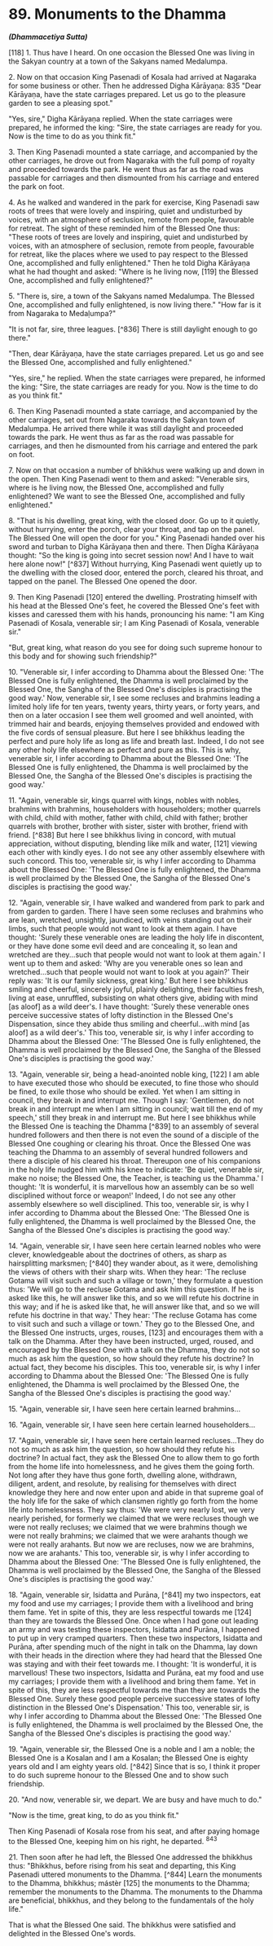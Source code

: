 # 89. Monuments to the Dhamma
***(Dhammacetiya Sutta)***

[118] 1. Thus have I heard. On one occasion the Blessed One was living in the Sakyan country at a town of the Sakyans named Medalumpa.

2\. Now on that occasion King Pasenadi of Kosala had arrived at Nagaraka for some business or other. Then he addressed Digha Kārāyaṇa: 835 "Dear Kārāyaṇa, have the state carriages prepared. Let us go to the pleasure garden to see a pleasing spot."

"Yes, sire," Digha Kārāyaṇa replied. When the state carriages were prepared, he informed the king: "Sire, the state carriages are ready for you. Now is the time to do as you think fit."

3\. Then King Pasenadi mounted a state carriage, and accompanied by the other carriages, he drove out from Nagaraka with the full pomp of royalty and proceeded towards the park. He went thus as far as the road was passable for carriages and then dismounted from his carriage and entered the park on foot.

4\. As he walked and wandered in the park for exercise, King Pasenadi saw roots of trees that were lovely and inspiring, quiet and undisturbed by voices, with an atmosphere of seclusion, remote from people, favourable for retreat. The sight of these reminded him of the Blessed One thus: "These roots of trees are lovely and inspiring, quiet and undisturbed by voices, with an atmosphere of seclusion, remote from people, favourable for retreat, like the places where we used to pay respect to the Blessed One, accomplished and fully enlightened." Then he told Digha Kārāyaṇa what he had thought and asked: "Where is he living now, [119] the Blessed One, accomplished and fully enlightened?"

5\. "There is, sire, a town of the Sakyans named Medalumpa. The Blessed One, accomplished and fully enlightened, is now living there."
"How far is it from Nagaraka to Medaḷumpa?"

"It is not far, sire, three leagues. [^836] There is still daylight enough to go there."

"Then, dear Kārāyaṇa, have the state carriages prepared. Let us go and see the Blessed One, accomplished and fully enlightened."

"Yes, sire," he replied. When the state carriages were prepared, he informed the king: "Sire, the state carriages are ready for you. Now is the time to do as you think fit."

6\. Then King Pasenadi mounted a state carriage, and accompanied by the other carriages, set out from Nagaraka towards the Sakyan town of Medalumpa. He arrived there while it was still daylight and proceeded towards the park. He went thus as far as the road was passable for carriages, and then he dismounted from his carriage and entered the park on foot.

7\. Now on that occasion a number of bhikkhus were walking up and down in the open. Then King Pasenadi went to them and asked: "Venerable sirs, where is he living now, the Blessed One, accomplished and fully enlightened? We want to see the Blessed One, accomplished and fully enlightened."

8\. "That is his dwelling, great king, with the closed door. Go up to it quietly, without hurrying, enter the porch, clear your throat, and tap on the panel. The Blessed One will open the door for you." King Pasenadi handed over his sword and turban to Dīgha Kārāyaṇa then and there. Then Dīgha Kārāyaṇa thought: "So the king is going into secret session now! And I have to wait here alone now!" [^837] Without hurrying, King Pasenadi went quietly up to the dwelling with the closed door, entered the porch, cleared his throat, and tapped on the panel. The Blessed One opened the door.

9\. Then King Pasenadi [120] entered the dwelling. Prostrating himself with his head at the Blessed One's feet, he covered the Blessed One's feet with kisses and caressed them with his hands, pronouncing his name: "I am King Pasenadi of Kosala, venerable sir; I am King Pasenadi of Kosala, venerable sir."

"But, great king, what reason do you see for doing such supreme honour to this body and for showing such friendship?"

10\. "Venerable sir, I infer according to Dhamma about the Blessed One: 'The Blessed One is fully enlightened, the Dhamma is well proclaimed by the Blessed One, the Sangha of the Blessed One's disciples is practising the good way.' Now, venerable sir, I
see some recluses and brahmins leading a limited holy life for ten years, twenty years, thirty years, or forty years, and then on a later occasion I see them well groomed and well anointed, with trimmed hair and beards, enjoying themselves provided and endowed with the five cords of sensual pleasure. But here I see bhikkhus leading the perfect and pure holy life as long as life and breath last. Indeed, I do not see any other holy life elsewhere as perfect and pure as this. This is why, venerable sir, I infer according to Dhamma about the Blessed One: 'The Blessed One is fully enlightened, the Dhamma is well proclaimed by the Blessed One, the Sangha of the Blessed One's disciples is practising the good way.'

11\. "Again, venerable sir, kings quarrel with kings, nobles with nobles, brahmins with brahmins, householders with householders; mother quarrels with child, child with mother, father with child, child with father; brother quarrels with brother, brother with sister, sister with brother, friend with friend. [^838] But here I see bhikkhus living in concord, with mutual appreciation, without disputing, blending like milk and water, [121] viewing each other with kindly eyes. I do not see any other assembly elsewhere with such concord. This too, venerable sir, is why I infer according to Dhamma about the Blessed One: 'The Blessed One is fully enlightened, the Dhamma is well proclaimed by the Blessed One, the Sangha of the Blessed One's disciples is practising the good way.'

12\. "Again, venerable sir, I have walked and wandered from park to park and from garden to garden. There I have seen some recluses and brahmins who are lean, wretched, unsightly, jaundiced, with veins standing out on their limbs, such that people would not want to look at them again. I have thought: 'Surely these venerable ones are leading the holy life in discontent, or they have done some evil deed and are concealing it, so lean and wretched are they...such that people would not want to look at them again.' I went up to them and asked: 'Why are you venerable ones so lean and wretched...such that people would not want to look at you again?' Their reply was: 'It is our family sickness, great king.' But here I see bhikkhus smiling and cheerful, sincerely joyful, plainly delighting, their faculties fresh, living at ease, unruffled, subsisting on what others give, abiding with mind [as aloof] as a wild deer's. I have thought: 'Surely
these venerable ones perceive successive states of lofty distinction in the Blessed One's Dispensation, since they abide thus smiling and cheerful...with mind [as aloof] as a wild deer's.' This too, venerable sir, is why I infer according to Dhamma about the Blessed One: 'The Blessed One is fully enlightened, the Dhamma is well proclaimed by the Blessed One, the Sangha of the Blessed One's disciples is practising the good way.'

13\. "Again, venerable sir, being a head-anointed noble king, [122] I am able to have executed those who should be executed, to fine those who should be fined, to exile those who should be exiled. Yet when I am sitting in council, they break in and interrupt me. Though I say: 'Gentlemen, do not break in and interrupt me when I am sitting in council; wait till the end of my speech,' still they break in and interrupt me. But here I see bhikkhus while the Blessed One is teaching the Dhamma [^839] to an assembly of several hundred followers and then there is not even the sound of a disciple of the Blessed One coughing or clearing his throat. Once the Blessed One was teaching the Dhamma to an assembly of several hundred followers and there a disciple of his cleared his throat. Thereupon one of his companions in the holy life nudged him with his knee to indicate: 'Be quiet, venerable sir, make no noise; the Blessed One, the Teacher, is teaching us the Dhamma.' I thought: 'It is wonderful, it is marvellous how an assembly can be so well disciplined without force or weapon!' Indeed, I do not see any other assembly elsewhere so well disciplined. This too, venerable sir, is why I infer according to Dhamma about the Blessed One: 'The Blessed One is fully enlightened, the Dhamma is well proclaimed by the Blessed One, the Sangha of the Blessed One's disciples is practising the good way.'

14\. "Again, venerable sir, I have seen here certain learned nobles who were clever, knowledgeable about the doctrines of others, as sharp as hairsplitting marksmen; [^840] they wander about, as it were, demolishing the views of others with their sharp wits. When they hear: 'The recluse Gotama will visit such and such a village or town,' they formulate a question thus: 'We will go to the recluse Gotama and ask him this question. If he is asked like this, he will answer like this, and so we will refute his doctrine in this way; and if he is asked like that, he will answer like that, and so we will refute his doctrine in that way.' They
hear: 'The recluse Gotama has come to visit such and such a village or town.' They go to the Blessed One, and the Blessed One instructs, urges, rouses, [123] and encourages them with a talk on the Dhamma. After they have been instructed, urged, roused, and encouraged by the Blessed One with a talk on the Dhamma, they do not so much as ask him the question, so how should they refute his doctrine? In actual fact, they become his disciples. This too, venerable sir, is why I infer according to Dhamma about the Blessed One: 'The Blessed One is fully enlightened, the Dhamma is well proclaimed by the Blessed One, the Sangha of the Blessed One's disciples is practising the good way.'

15\. "Again, venerable sir, I have seen here certain learned brahmins...

16\. "Again, venerable sir, I have seen here certain learned householders...

17\. "Again, venerable sir, I have seen here certain learned recluses...They do not so much as ask him the question, so how should they refute his doctrine? In actual fact, they ask the Blessed One to allow them to go forth from the home life into homelessness, and he gives them the going forth. Not long after they have thus gone forth, dwelling alone, withdrawn, diligent, ardent, and resolute, by realising for themselves with direct knowledge they here and now enter upon and abide in that supreme goal of the holy life for the sake of which clansmen rightly go forth from the home life into homelessness. They say thus: 'We were very nearly lost, we very nearly perished, for formerly we claimed that we were recluses though we were not really recluses; we claimed that we were brahmins though we were not really brahmins; we claimed that we were arahants though we were not really arahants. But now we are recluses, now we are brahmins, now we are arahants.' This too, venerable sir, is why I infer according to Dhamma about the Blessed One: 'The Blessed One is fully enlightened, the Dhamma is well proclaimed by the Blessed One, the Sangha of the Blessed One's disciples is practising the good way.'

18\. "Again, venerable sir, Isidatta and Purāna, [^841] my two inspectors, eat my food and use my carriages; I provide them with a livelihood and bring them fame. Yet in spite of this, they are less respectful towards me [124] than they are towards the Blessed One. Once when I had gone out leading an army and
was testing these inspectors, Isidatta and Purāna, I happened to put up in very cramped quarters. Then these two inspectors, Isidatta and Purāna, after spending much of the night in talk on the Dhamma, lay down with their heads in the direction where they had heard that the Blessed One was staying and with their feet towards me. I thought: 'It is wonderful, it is marvellous! These two inspectors, Isidatta and Purāna, eat my food and use my carriages; I provide them with a livelihood and bring them fame. Yet in spite of this, they are less respectful towards me than they are towards the Blessed One. Surely these good people perceive successive states of lofty distinction in the Blessed One's Dispensation.' This too, venerable sir, is why I infer according to Dhamma about the Blessed One: 'The Blessed One is fully enlightened, the Dhamma is well proclaimed by the Blessed One, the Sangha of the Blessed One's disciples is practising the good way.'

19\. "Again, venerable sir, the Blessed One is a noble and I am a noble; the Blessed One is a Kosalan and I am a Kosalan; the Blessed One is eighty years old and I am eighty years old. [^842] Since that is so, I think it proper to do such supreme honour to the Blessed One and to show such friendship.

20\. "And now, venerable sir, we depart. We are busy and have much to do."

"Now is the time, great king, to do as you think fit."

Then King Pasenadi of Kosala rose from his seat, and after paying homage to the Blessed One, keeping him on his right, he departed. ${ }^{843}$

21\. Then soon after he had left, the Blessed One addressed the bhikkhus thus: "Bhikkhus, before rising from his seat and departing, this King Pasenadi uttered monuments to the Dhamma. [^844] Learn the monuments to the Dhamma, bhikkhus; mástèr [125] the monuments to the Dhamma; remember the monuments to the Dhamma. The monuments to the Dhamma are beneficial, bhikkhus, and they belong to the fundamentals of the holy life."

That is what the Blessed One said. The bhikkhus were satisfied and delighted in the Blessed One's words.